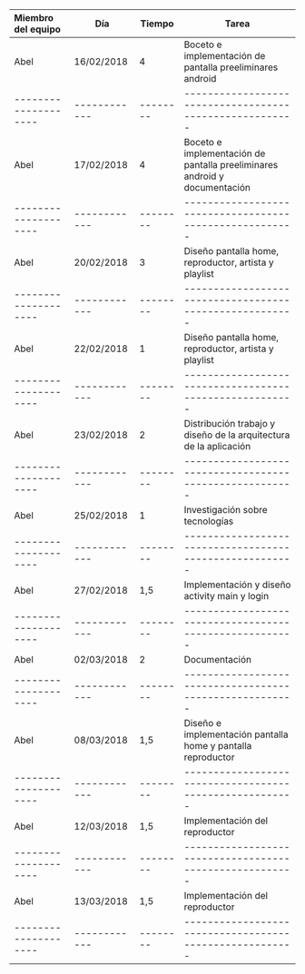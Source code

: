 | Miembro del equipo | Día        | Tiempo | Tarea                                                 |
|:-------------------|------------|--------|-------------------------------------------------------|
| Abel               | 16/02/2018	| 4      | Boceto e implementación de pantalla preeliminares android |
|--------------------|------------|--------|-------------------------------------------------------|
| Abel               | 17/02/2018	| 4      | Boceto e implementación de pantalla preeliminares android y documentación |
|--------------------|------------|--------|-------------------------------------------------------|
| Abel               | 20/02/2018	| 3      | Diseño pantalla home, reproductor, artista y playlist |
|--------------------|------------|--------|-------------------------------------------------------|
| Abel               | 22/02/2018	| 1      | Diseño pantalla home, reproductor, artista y playlist |
|--------------------|------------|--------|-------------------------------------------------------|
| Abel               | 23/02/2018	| 2      | Distribución trabajo y diseño de la arquitectura de la aplicación |
|--------------------|------------|--------|-------------------------------------------------------|
| Abel               | 25/02/2018	| 1      | Investigación sobre tecnologías |
|--------------------|------------|--------|-------------------------------------------------------|
| Abel               | 27/02/2018	| 1,5    | Implementación y diseño activity main y login |
|--------------------|------------|--------|-------------------------------------------------------|
| Abel               | 02/03/2018	| 2      | Documentación |
|--------------------|------------|--------|-------------------------------------------------------|
| Abel               | 08/03/2018	| 1,5    | Diseño e implementación pantalla home y pantalla reproductor |
|--------------------|------------|--------|-------------------------------------------------------|
| Abel               | 12/03/2018	| 1,5    | Implementación del reproductor |
|--------------------|------------|--------|-------------------------------------------------------|
| Abel               | 13/03/2018	| 1,5    | Implementación del reproductor |
|--------------------|------------|--------|-------------------------------------------------------|
